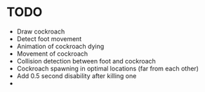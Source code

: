 # TODO

* Draw cockroach
* Detect foot movement
* Animation of cockroach dying
* Movement of cockroach
* Collision detection between foot and cockroach
* Cockroach spawning in optimal locations (far from each other)
* Add 0.5 second disability after killing one
* 